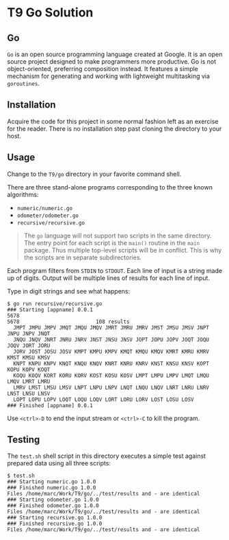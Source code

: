 # T9 Go Solution

## Go

`Go` is an open source programming language created at Google.
It is an open source project designed to make programmers more productive.
Go is not object-oriented, preferring composition instead.
It features a simple mechanism for generating and working with
lightweight multitasking via `goroutines`.

## Installation

Acquire the code for this project in some normal fashion left as an exercise
for the reader.
There is no installation step past cloning the directory to your host.

## Usage

Change to the `T9/go` directory in your favorite command shell.

There are three stand-alone programs corresponding to the three known algorithms:

* `numeric/numeric.go`
* `odometer/odometer.go`
* `recursive/recursive.go`

> The `go` language will not support two scripts in the same directory.
The entry point for each script is the `main()` routine in the `main` package.
Thus multiple top-level scripts will be in conflict.
This is why the scripts are in separate subdirectories.

Each program filters from `STDIN` to `STDOUT`.
Each line of input is a string made up of digits.
Output will be multiple lines of results for each line of input.

Type in digit strings and see what happens:

    $ go run recursive/recursive.go
    ### Starting [appname] 0.0.1
    5678
    5678                         108 results
      JMPT JMPU JMPV JMQT JMQU JMQV JMRT JMRU JMRV JMST JMSU JMSV JNPT JNPU JNPV JNQT
      JNQU JNQV JNRT JNRU JNRV JNST JNSU JNSV JOPT JOPU JOPV JOQT JOQU JOQV JORT JORU
      JORV JOST JOSU JOSV KMPT KMPU KMPV KMQT KMQU KMQV KMRT KMRU KMRV KMST KMSU KMSV
      KNPT KNPU KNPV KNQT KNQU KNQV KNRT KNRU KNRV KNST KNSU KNSV KOPT KOPU KOPV KOQT
      KOQU KOQV KORT KORU KORV KOST KOSU KOSV LMPT LMPU LMPV LMQT LMQU LMQV LMRT LMRU
      LMRV LMST LMSU LMSV LNPT LNPU LNPV LNQT LNQU LNQV LNRT LNRU LNRV LNST LNSU LNSV
      LOPT LOPU LOPV LOQT LOQU LOQV LORT LORU LORV LOST LOSU LOSV
    ### Finished [appname] 0.0.1

Use `<ctrl>-D` to end the input stream or `<ctrl>-C` to kill the program.

## Testing

The `test.sh` shell script in this directory executes a simple test against prepared data
using all three scripts:

    $ test.sh 
    ### Starting numeric.go 1.0.0
    ### Finished numeric.go 1.0.0
    Files /home/marc/Work/T9/go/../test/results and - are identical
    ### Starting odometer.go 1.0.0
    ### Finished odometer.go 1.0.0
    Files /home/marc/Work/T9/go/../test/results and - are identical
    ### Starting recursive.go 1.0.0
    ### Finished recursive.go 1.0.0
    Files /home/marc/Work/T9/go/../test/results and - are identical
